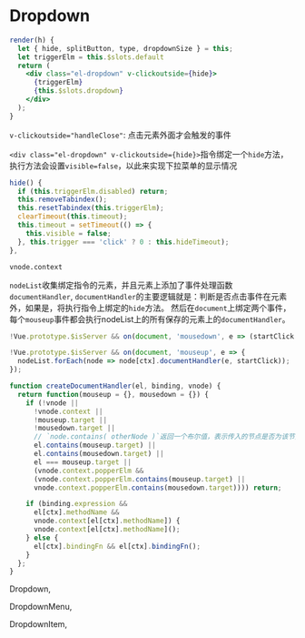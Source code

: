 
Dropdown
=====



``` jsx
render(h) {
  let { hide, splitButton, type, dropdownSize } = this;
  let triggerElm = this.$slots.default
  return (
    <div class="el-dropdown" v-clickoutside={hide}>
      {triggerElm}
      {this.$slots.dropdown}
    </div>
  );
}
```

`v-clickoutside="handleClose"`: 点击元素外面才会触发的事件

`<div class="el-dropdown" v-clickoutside={hide}>`指令绑定一个`hide`方法，执行方法会设置`visible=false`，以此来实现下拉菜单的显示情况

``` js
hide() {
  if (this.triggerElm.disabled) return;
  this.removeTabindex();
  this.resetTabindex(this.triggerElm);
  clearTimeout(this.timeout);
  this.timeout = setTimeout(() => {
    this.visible = false;
  }, this.trigger === 'click' ? 0 : this.hideTimeout);
},
```

`vnode.context`

`nodeList`收集绑定指令的元素，并且元素上添加了事件处理函数`documentHandler`, 
`documentHandler`的主要逻辑就是：判断是否点击事件在元素外，如果是，将执行指令上绑定的`hide`方法。
然后在`document`上绑定两个事件，每个`mouseup`事件都会执行nodeList上的所有保存的元素上的`documentHandler`。

``` js
!Vue.prototype.$isServer && on(document, 'mousedown', e => (startClick = e));

!Vue.prototype.$isServer && on(document, 'mouseup', e => {
  nodeList.forEach(node => node[ctx].documentHandler(e, startClick));
});
```

``` js
function createDocumentHandler(el, binding, vnode) {
  return function(mouseup = {}, mousedown = {}) {
    if (!vnode ||
      !vnode.context ||
      !mouseup.target ||
      !mousedown.target ||
      // `node.contains( otherNode )`返回一个布尔值，表示传入的节点是否为该节点的后代节点
      el.contains(mouseup.target) ||
      el.contains(mousedown.target) ||
      el === mouseup.target ||
      (vnode.context.popperElm &&
      (vnode.context.popperElm.contains(mouseup.target) ||
      vnode.context.popperElm.contains(mousedown.target)))) return;

    if (binding.expression &&
      el[ctx].methodName &&
      vnode.context[el[ctx].methodName]) {
      vnode.context[el[ctx].methodName]();
    } else {
      el[ctx].bindingFn && el[ctx].bindingFn();
    }
  };
}
```

Dropdown,


DropdownMenu,



DropdownItem,

